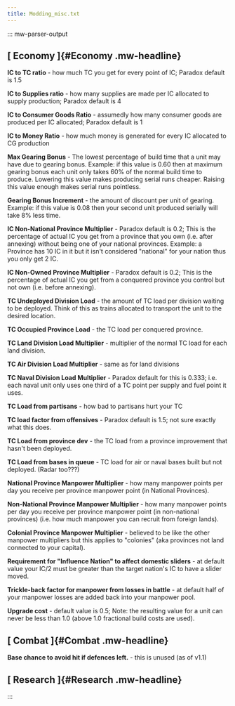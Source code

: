 ```yaml
---
title: Modding_misc.txt
---
```

::: mw-parser-output
## [ Economy ]{#Economy .mw-headline}

**IC to TC ratio** - how much TC you get for every point of IC; Paradox
default is 1.5

**IC to Supplies ratio** - how many supplies are made per IC allocated
to supply production; Paradox default is 4

**IC to Consumer Goods Ratio** - assumedly how many consumer goods are
produced per IC allocated; Paradox default is 1

**IC to Money Ratio** - how much money is generated for every IC
allocated to CG production

**Max Gearing Bonus** - The lowest percentage of build time that a unit
may have due to gearing bonus. Example: if this value is 0.60 then at
maximum gearing bonus each unit only takes 60% of the normal build time
to produce. Lowering this value makes producing serial runs cheaper.
Raising this value enough makes serial runs pointless.

**Gearing Bonus Increment** - the amount of discount per unit of
gearing. Example: if this value is 0.08 then your second unit produced
serially will take 8% less time.

**IC Non-National Province Multiplier** - Paradox default is 0.2; This
is the percentage of actual IC you get from a province that you own
(i.e. after annexing) without being one of your national provinces.
Example: a Province has 10 IC in it but it isn\'t considered
\"national\" for your nation thus you only get 2 IC.

**IC Non-Owned Province Multiplier** - Paradox default is 0.2; This is
the percentage of actual IC you get from a conquered province you
control but not own (i.e. before annexing).

**TC Undeployed Division Load** - the amount of TC load per division
waiting to be deployed. Think of this as trains allocated to transport
the unit to the desired location.

**TC Occupied Province Load** - the TC load per conquered province.

**TC Land Division Load Multiplier** - multiplier of the normal TC load
for each land division.

**TC Air Division Load Multiplier** - same as for land divisions

**TC Naval Division Load Multiplier** - Paradox default for this is
0.333; i.e. each naval unit only uses one third of a TC point per supply
and fuel point it uses.

**TC Load from partisans** - how bad to partisans hurt your TC

**TC load factor from offensives** - Paradox default is 1.5; not sure
exactly what this does.

**TC Load from province dev** - the TC load from a province improvement
that hasn\'t been deployed.

**TC Load from bases in queue** - TC load for air or naval bases built
but not deployed. (Radar too???)

**National Province Manpower Multiplier** - how many manpower points per
day you receive per province manpower point (in National Provinces).

**Non-National Province Manpower Multiplier** - how many manpower points
per day you receive per province manpower point (in non-national
provinces) (i.e. how much manpower you can recruit from foreign lands).

**Colonial Province Manpower Multiplier** - believed to be like the
other manpower multipliers but this applies to \"colonies\" (aka
provinces not land connected to your capital).

**Requirement for \"Influence Nation\" to affect domestic sliders** - at
default value your IC/2 must be greater than the target nation\'s IC to
have a slider moved.

**Trickle-back factor for manpower from losses in battle** - at default
half of your manpower losses are added back into your manpower pool.

**Upgrade cost** - default value is 0.5; Note: the resulting value for a
unit can never be less than 1.0 (above 1.0 fractional build costs are
used).

## [ Combat ]{#Combat .mw-headline}

**Base chance to avoid hit if defences left.** - this is unused (as of
v1.1)

## [ Research ]{#Research .mw-headline}
:::
